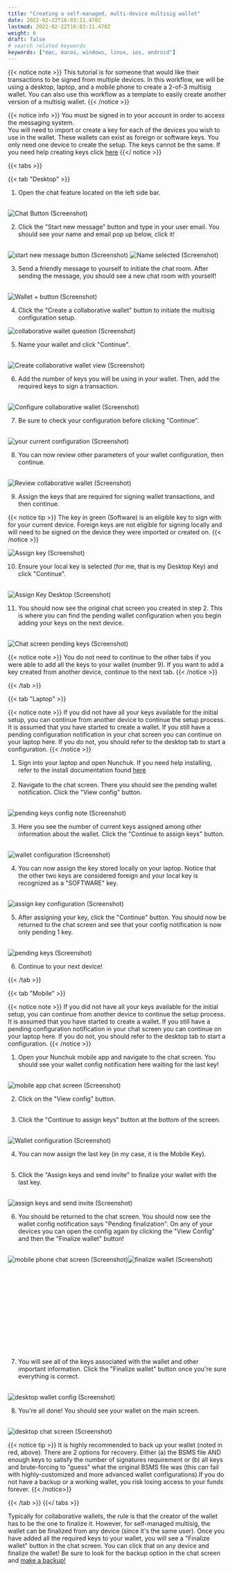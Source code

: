 ```yaml
---
title: "Creating a self-managed, multi-device multisig wallet"
date: 2022-02-22T16:03:11.470Z
lastmod: 2022-02-22T16:03:11.470Z
weight: 6
draft: false
# search related keywords
keywords: ["mac, macos, windows, linux, ios, android"]
---
```


{{< notice note >}}
This tutorial is for someone that would like their transactions to be signed from multiple devices. In this workflow, we will be using a desktop, laptop, and a mobile phone to create a 2-of-3 multisig wallet. You can also use this workflow as a template to easily create another version of a multisig wallet.
{{< /notice >}}

{{< notice info >}}
You must be signed in to your account in order to access the messaging system. <br/>
You will need to import or create a key for each of the devices you wish to use in the wallet. These wallets can exist as foreign or software keys. You only need one device to create the setup. The keys cannot be the same. If you need help creating keys click <u>[here](/getting-started/createsoftwarekey/)</u>
{{</ notice >}}

{{< tabs >}}

  {{< tab "Desktop" >}}
  
1. Open the chat feature located on the left side bar. <br/><br/>
    
<img src = desktopChatButton.png
    alt = "Chat Button (Screenshot)"/>

2. Click the "Start new message" button and type in your user email. You should see your name and email pop up below, click it!<br/><br/>

<img src = desktopStartNewMessage.png
    alt = "start new message button (Screenshot)"/>
<img src = desktopNameSelected.png
    alt = "Name selected (Screenshot)"/>

3. Send a friendly message to yourself to initiate the chat room. After sending the message, you should see a new chat room with yourself!<br/><br/>

<img src = desktopJoinedChatRoom.png
    alt = "Wallet + button (Screenshot)"/>

4. Click the "Create a collaborative wallet" button to initiate the multisig configuration setup.<br/>

<img src = desktopCreateCollabWalletBttn.png
    alt = "collaborative wallet question (Screenshot)"/>

5. Name your wallet and click "Continue".<br/><br/>
    
<img src = desktopWalletName.png
    alt = "Create collaborative wallet view (Screenshot)"/>

6. Add the number of keys you will be using in your wallet. Then, add the required keys to sign a transaction.<br/><br/>

<img src = desktopWalletConfig.png
    alt = "Configure collaborative wallet (Screenshot)">

7. Be sure to check your configuration before clicking "Continue".<br/><br/>

<img src = desktopCurrentConfig.png
    alt = "your current configuration (Screenshot)">

8. You can now review other parameters of your wallet configuration, then continue.<br/><br/>

<img src = desktopReviewWallet.png
    alt = "Review collaborative wallet (Screenshot)">

9. Assign the keys that are required for signing wallet transactions, and then continue.

{{< notice tip >}}
The key in green (Software) is an eligible key to sign with for your current device. Foreign keys are not eligible for signing locally and will need to be signed on the device they were imported or created on.
{{< /notice >}}

<img src = desktopAssignKeys.png
    alt = "Assign key (Screenshot)">

10. Ensure your local key is selected (for me, that is my Desktop Key) and click "Continue".<br/><br/>

<img src = desktopSelectKey.png
    alt = "Assign Key Desktop (Screenshot)">

11. You should now see the original chat screen you created in step 2. This is where you can find the pending wallet configuration when you begin adding your keys on the next device.<br/><br/>

<img src = desktopConfigDone.png
    alt = "Chat screen pending keys (Screenshot)">

{{< notice note >}}
You do not need to continue to the other tabs if you were able to add all the keys to your wallet (number 9). If you want to add a key created from another device, continue to the next tab.
{{< /notice >}}

{{< /tab >}}

{{< tab "Laptop" >}}

{{< notice note >}}
If you did not have all your keys available for the initial setup, you can continue from another device to continue the setup process. It is assumed that you have started to create a wallet. If you still have a pending configuration notification in your chat screen you can continue on your laptop here. If you do not, you should refer to the desktop tab to start a configuration.
{{< /notice >}}

1. Sign into your laptop and open Nunchuk. If you need help installing, refer to the install documentation found <u> [here](/getting-started/createsoftwarekey/) </u>
<br/><br/>
2. Navigate to the chat screen. There you should see the pending wallet notification. Click the "View config" button.<br/><br/>

<img src = laptopConfigNote.png
    alt = "pending keys config note (Screenshot)">

3. Here you see the number of current keys assigned among other information about the wallet. Click the "Continue to assign keys" button.<br/><br/>

<img src = laptopWalletConfig.png
    alt = "wallet configuration (Screenshot)">

4. You can now assign the key stored locally on your laptop. Notice that the other two keys are considered foreign and your local key is recognized as a "SOFTWARE" key.<br/><br/>

<img src = laptopAssignKey.png
    alt = "assign key configuration (Screenshot)">

5. After assigning your key, click the "Continue" button. You should now be returned to the chat screen and see that your config notification is now only pending 1 key.<br/><br/>

<img src = laptopPendingKeys.png
    alt = "pending keys (Screenshot)">

6. Continue to your next device!

{{< /tab >}}

{{< tab "Mobile" >}}

{{< notice note >}}
If you did not have all your keys available for the initial setup, you can continue from another device to continue the setup process. It is assumed that you have started to create a wallet. If you still have a pending configuration notification in your chat screen you can continue on your laptop here. If you do not, you should refer to the desktop tab to start a configuration.
{{< /notice >}}

1. Open your Nunchuk mobile app and navigate to the chat screen. You should see your wallet config notification here waiting for the last key!<br/><br/>

<img src = mobileChatScreen.png
    alt = "mobile app chat screen (Screenshot)">

2. Click on the "View config" button.<br/><br/>

3. Click the "Continue to assign keys" button at the bottom of the screen.<br/><br/>

<img src = mobileContinueAssignKeys.png
    alt = "Wallet configuration (Screenshot)">

4. You can now assign the last key (in my case, it is the Mobile Key).<br/><br/>

5. Click the "Assign keys and send invite" to finalize your wallet with the last key.<br/><br/>

<img src = mobileAssignKeysSendInvite.png
    alt = "assign keys and send invite (Screenshot)">

6. You should be returned to the chat screen. You should now see the wallet config notification says "Pending finalization". On any of your devices you can open the config again by clicking the "View Config" and then the "Finalize wallet" button!<br/><br/>

<img src = mobileAllKeysAssigned.png
    alt = "mobile phone chat screen (Screenshot)"
    style = "float: left"/>

<img src = desktopFinalizeWallet.png
    alt = "finalize wallet (Screenshot)">
    <br/><br/><br/><br/><br/><br/><br/><br/><br/><br/><br/><br/><br/>


7. You will see all of the keys associated with the wallet and other important information. Click the "Finalize wallet" button once you're sure everything is correct.<br/><br/>

<img src = desktopFinalizeWalletConfig.png
    alt = "desktop wallet config (Screenshot)">

8. You're all done! You should see your wallet on the main screen.<br/><br/>

<img src = desktopCompletedMultiSig.png
    alt = "desktop chat screen (Screenshot)">

{{< notice tip >}}
It is highly recommended to back up your wallet (noted in red, above). There are 2 options for recovery. Either (a) the BSMS file AND enough keys to satisfy the number of signatures requirement or (b) all keys and brute-forcing to "guess" what the original BSMS file was (this can fail with highly-customized and more advanced wallet configurations).If you do not have a backup or a working wallet, you risk losing access to your funds forever.
{{< /notice>}}


{{< /tab >}}
{{</ tabs >}}


Typically for collaborative wallets, the rule is that the creator of the wallet has to be the one to finalize it. However, for self-managed multisig, the wallet can be finalized from any device (since it's the same user). Once you have added all the required keys to your wallet, you will see a "Finalize wallet" button in the chat screen. You can click that on any device and finalize the wallet! Be sure to look for the backup option in the chat screen and <u>make a backup!</u>
